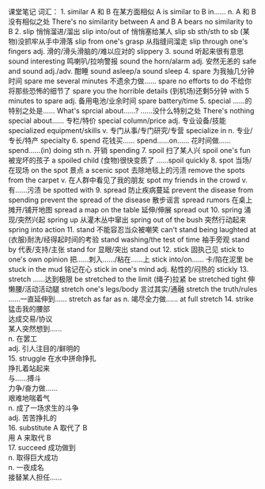课堂笔记
词汇：
    1.  similar
        A 和 B 在某方面相似         A is similar to B in......
        n. A 和 B 没有相似之处      There's no similarity between A and B
                                    A bears no similarity to B
    2.  slip
        悄悄溜进/溜出                   slip into/out of
        悄悄塞给某人                    slip sb sth/sth to sb
        (某物)没抓牢从手中滑落          slip from one's grasp
        从指缝间溜走                    slip through one's fingers
        adj. 滑的/滑头滑脑的/难以应对的 slippery
    3.  sound
        听起来很有意思          sound interesting
        鸣喇叭/拉响警报         sound the horn/alarm
        adj. 安然无恙的         safe and sound
        adj./adv. 酣睡          sound asleep/a sound sleep
    4.  spare
        为我抽几分钟时间            spare me several minutes
        不遗余力做......            spare no efforts to do
        不给你将那些恐怖的细节了    spare you the horrible details
        (到机场)还剩5分钟           with 5 minutes to spare
        adj. 备用电池/业余时间      spare battery/time
    5.  special
        ......的特别之处是......    What's sprcial about......?
        ......没什么特别之处        There's nothing special about......
        专栏/特价                   special column/price
        adj. 专业设备/技能          specialized equipment/skills
        v. 专门从事/专门研究/专营   specialize in
        n. 专业/专长/特产           specialty
    6.  spend
        花钱买......                spend......on......
        花时间做......              spend......(in) doing sth
        n. 开销                     spending
    7.  spoil
        扫了某人兴                  spoil one's fun
        被宠坏的孩子                a spoiled child
        (食物)很快变质了            ......spoil quickly
    8.  spot
        当场/在现场                 on the spot
        景点                        a scenic spot
        去除地毯上的污渍            remove the spots from the carpet
        v. 在人群中看见了我的朋友   spot my friends in the crowd
        v. 有......污渍             be spotted with
    9.  spread
        防止疾病蔓延                prevent the disease from spending
                                    prevent the spread of the disease
        散步谣言                    spread rumors
        在桌上摊开/铺开地图         spread a map on the table
        延伸/伸展                   spread out
    10. spring
        涌现/突然兴起               spring up
        从灌木丛中窜出              spring out of the bush
        突然行动起来                spring into action
    11. stand
        不能容忍当众被嘲笑          can't stand being laughted at
        (衣服)耐洗/经得起时间的考验 stand washing/the test of time
        袖手旁观                    stand by
        代表/支持/主张              stand for
        显眼/突出                   stand out
    12. stick
        固执己见                        stick to one's own opinion
        把......刺入....../粘在......上 stick into/on......
        卡/陷在泥里                     be stuck in the mud
        铭记在心                        stick in one's mind
        adj. 粘性的/闷热的              stickly
    13. stretch
        ......达到极限                  be stretched to the limit
        (绳子)拉紧                      be stretched tight
        伸懒腰/活动活动腿               stretch one's legs/body
        言过其实/通融                   stretch the truth/rules
        ......一直延伸到......          stretch as far as
        n. 竭尽全力做......             at full stretch
    14. strike
        猛击我的腰部                    
        达成交易/协议                   
        某人突然想到......              
        n. 在罢工                       
        adj. 引人注目的/鲜明的          
    15. struggle
        在水中拼命挣扎              
        挣扎着站起来                
        与......搏斗                
        力争/奋力做......           
        艰难地喘着气                
        n. 成了一场求生的斗争       
        adj. 苦苦挣扎的             
    16. substitute
        A 取代了 B          
        用 A 来取代 B       
    17. succeed
        成功做到            
        n. 取得巨大成功     
        n. 一夜成名         
        接替某人担任......  
